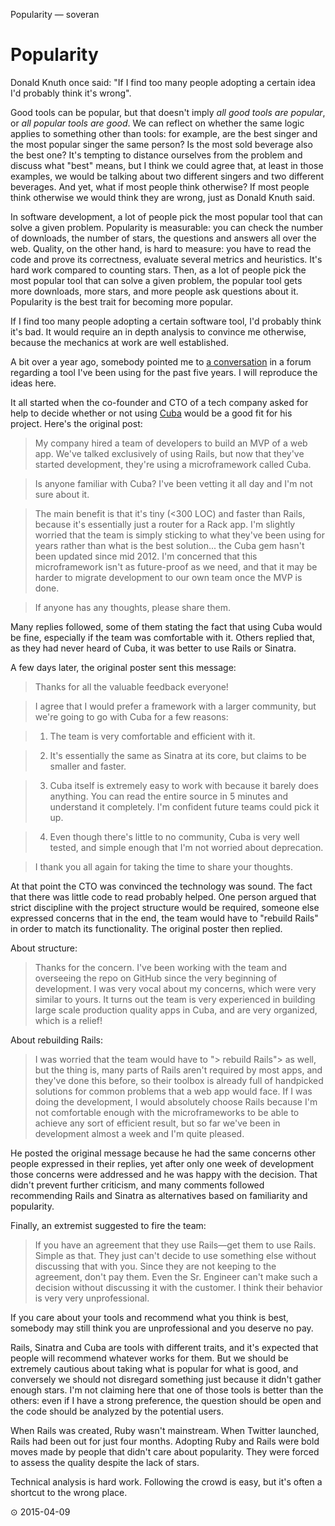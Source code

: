 Popularity — soveran

# Popularity

Donald Knuth once said: "If I find too many people adopting a certain idea I'd probably think it's wrong".

Good tools can be popular, but that doesn't imply *all good tools are popular*, or *all popular tools are good*. We can reflect on whether the same logic applies to something other than tools: for example, are the best singer and the most popular singer the same person? Is the most sold beverage also the best one? It's tempting to distance ourselves from the problem and discuss what "best" means, but I think we could agree that, at least in those examples, we would be talking about two different singers and two different beverages. And yet, what if most people think otherwise? If most people think otherwise we would think they are wrong, just as Donald Knuth said.

In software development, a lot of people pick the most popular tool that can solve a given problem. Popularity is measurable: you can check the number of downloads, the number of stars, the questions and answers all over the web. Quality, on the other hand, is hard to measure: you have to read the code and prove its correctness, evaluate several metrics and heuristics. It's hard work compared to counting stars. Then, as a lot of people pick the most popular tool that can solve a given problem, the popular tool gets more downloads, more stars, and more people ask questions about it. Popularity is the best trait for becoming more popular.

If I find too many people adopting a certain software tool, I'd probably think it's bad. It would require an in depth analysis to convince me otherwise, because the mechanics at work are well established.

A bit over a year ago, somebody pointed me to [a conversation](http://tinyurl.com/ov6hbgd) in a forum regarding a tool I've been using for the past five years. I will reproduce the ideas here.

It all started when the co-founder and CTO of a tech company asked for help to decide whether or not using [Cuba](http://cuba.is/) would be a good fit for his project. Here's the original post:

> My company hired a team of developers to build an MVP of a web app. We've talked exclusively of using Rails, but now that they've started development, they're using a microframework called Cuba.

> Is anyone familiar with Cuba? I've been vetting it all day and I'm not sure about it.

> The main benefit is that it's tiny (<300 LOC) and faster than Rails, because it's essentially just a router for a Rack app. I'm slightly worried that the team is simply sticking to what they've been using for years rather than what is the best solution... the Cuba gem hasn't been updated since mid 2012. I'm concerned that this microframework isn't as future-proof as we need, and that it may be harder to migrate development to our own team once the MVP is done.

> If anyone has any thoughts, please share them.

Many replies followed, some of them stating the fact that using Cuba would be fine, especially if the team was comfortable with it. Others replied that, as they had never heard of Cuba, it was better to use Rails or Sinatra.

A few days later, the original poster sent this message:
> Thanks for all the valuable feedback everyone!

> I agree that I would prefer a framework with a larger community, but we're going to go with Cuba for a few reasons:

> 1. The team is very comfortable and efficient with it.

> 2. It's essentially the same as Sinatra at its core, but claims to be smaller and faster.

> 3. Cuba itself is extremely easy to work with because it barely does anything. You can read the entire source in 5 minutes and understand it completely. I'm confident future teams could pick it up.

> 4. Even though there's little to no community, Cuba is very well tested, and simple enough that I'm not worried about deprecation.

> I thank you all again for taking the time to share your thoughts.

At that point the CTO was convinced the technology was sound. The fact that there was little code to read probably helped. One person argued that strict discipline with the project structure would be required, someone else expressed concerns that in the end, the team would have to "rebuild Rails" in order to match its functionality. The original poster then replied.

About structure:

> Thanks for the concern. I've been working with the team and overseeing the repo on GitHub since the very beginning of development. I was very vocal about my concerns, which were very similar to yours. It turns out the team is very experienced in building large scale production quality apps in Cuba, and are very organized, which is a relief!

About rebuilding Rails:

> I was worried that the team would have to "> rebuild Rails"> as well, but the thing is, many parts of Rails aren't required by most apps, and they've done this before, so their toolbox is already full of handpicked solutions for common problems that a web app would face. If I was doing the development, I would absolutely choose Rails because I'm not comfortable enough with the microframeworks to be able to achieve any sort of efficient result, but so far we've been in development almost a week and I'm quite pleased.

He posted the original message because he had the same concerns other people expressed in their replies, yet after only one week of development those concerns were addressed and he was happy with the decision. That didn't prevent further criticism, and many comments followed recommending Rails and Sinatra as alternatives based on familiarity and popularity.

Finally, an extremist suggested to fire the team:

> If you have an agreement that they use Rails—get them to use Rails. Simple as that. They just can't decide to use something else without discussing that with you. Since they are not keeping to the agreement, don't pay them. Even the Sr. Engineer can't make such a decision without discussing it with the customer. I think their behavior is very very unprofessional.

If you care about your tools and recommend what you think is best, somebody may still think you are unprofessional and you deserve no pay.

Rails, Sinatra and Cuba are tools with different traits, and it's expected that people will recommend whatever works for them. But we should be extremely cautious about taking what is popular for what is good, and conversely we should not disregard something just because it didn't gather enough stars. I'm not claiming here that one of those tools is better than the others: even if I have a strong preference, the question should be open and the code should be analyzed by the potential users.

When Rails was created, Ruby wasn't mainstream. When Twitter launched, Rails had been out for just four months. Adopting Ruby and Rails were bold moves made by people that didn't care about popularity. They were forced to assess the quality despite the lack of stars.

Technical analysis is hard work. Following the crowd is easy, but it's often a shortcut to the wrong place.

⊙ 2015-04-09